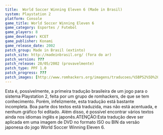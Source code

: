 ```yaml
---
title:  World Soccer Winning Eleven 6 (Made in Brasil)
system: Playstation 2
platform: Console
game_title: World Soccer Winning Eleven 6
game_category: Esportes / Futebol
game_players: 8
game_developer: KCET
game_publisher: Konami
game_release_date: 2002
patch_group: Made in Brasil (extinto)
patch_site: http://madeinbrasil.org/ (fora do ar)
patch_version: ???
patch_release: 28/05/2002 (provavelmente)
patch_type: PPF 1.0
patch_progress: ???
patch_images: [http://www.romhackers.org/imagens/traducoes/%5BPS2%5D%20Winning%20Eleven%206%20-%20MiB%20-%201.jpg,http://www.romhackers.org/imagens/traducoes/%5BPS2%5D%20Winning%20Eleven%206%20-%20MiB%20-%202.jpg,http://www.romhackers.org/imagens/traducoes/%5BPS2%5D%20Winning%20Eleven%206%20-%20MiB%20-%203.jpg]
---
```

Esta é, possivelmente, a primeira tradução brasileira de um jogo para o sistema Playstation 2, feita por um grupo de romhackers, de que se tem conhecimento. Porém, infelizmente, esta tradução está bastante incompleta. Boa parte dos textos está traduzida, mas não está acentuada, e nenhum gráfico foi editado. Além disso, é possível encontrar vários textos ainda nos idiomas inglês e japonês.ATENÇÃO:Esta tradução deve ser aplicada em uma imagem de DVD no formato ISO ou BIN da versão japonesa do jogo World Soccer Winning Eleven 6.